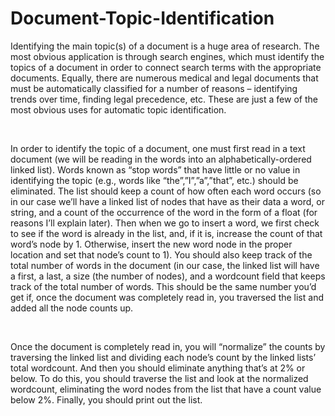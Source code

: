 # Document-Topic-Identification

Identifying the main topic(s) of a document is a huge area of research. The most obvious application is through search engines, which must identify the topics of a document in order to connect search terms with the appropriate documents. Equally, there are numerous medical and legal documents that must be automatically classified for a number of reasons – identifying trends over time, finding legal precedence, etc. These are just a few of the most obvious uses for automatic topic identification.

<br/>

In order to identify the topic of a document, one must first read in a text document (we will be reading in the words into an alphabetically-ordered linked list). Words known as “stop words” that have little or no value in identifying the topic (e.g., words like “the”,”I”,”a”,”that”, etc.) should be eliminated. The list should keep a count of how often each word occurs (so in our case we’ll have a linked list of nodes that have as their data a word, or string, and a count of the occurrence of the word in the form of a float (for reasons I’ll explain later). Then when we go to insert a word, we first check to see if the word is already in the list, and, if it is, increase the count of that word’s node by 1. Otherwise, insert the new word node in the proper location and set that node’s count to 1). You should also keep track of the total number of words in the document (in our case, the linked list will have a first, a last, a size (the number of nodes), and a wordcount field that keeps track of the total number of words. This should be the same number you’d get if, once the document was completely read in, you traversed the list and added all the node counts up.

<br/>

Once the document is completely read in, you will “normalize” the counts by traversing the linked list and dividing each node’s count by the linked lists’ total wordcount. And then you should eliminate anything that’s at 2% or below. To do this, you should traverse the list and look at the normalized wordcount, eliminating the word nodes from the list that have a count value below 2%. Finally, you should print out the list.
